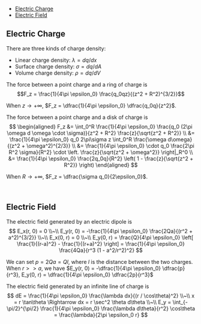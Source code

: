 
- [Electric Charge](#electric-charge)
- [Electric Field](#electric-field)






## Electric Charge
There are three kinds of charge density:
- Linear charge density: $\lambda = dq/dx$
- Surface charge density: $\sigma = dq/dA$
- Volume charge density: $\rho = dq/dV$

The force between a point charge and a ring of charge is $$F_z = \frac{1}{4\pi \epsilon_0} \frac{q_0qz}{(z^2 + R^2)^{3/2}}$$

When $z \rightarrow +\infty$, $F_z = \dfrac{1}{4\pi \epsilon_0} \dfrac{q_0q}{z^2}$.

The force between a point charge and a disk of charge is
$$
\begin{aligned}
  F_z &= \int_0^R \frac{1}{4\pi \epsilon_0} \frac{q_0 (2\pi \omega d \omega \cdot \sigma)}{z^2 + R^2} \frac{z}{\sqrt{z^2 + R^2}} \\
  &= \frac{1}{4\pi \epsilon_0} q_0 2\pi\sigma z \int_0^R \frac{\omega d\omega}{(z^2 + \omega^2)^{2/3}} \\
  &= \frac{1}{4\pi \epsilon_0} \cdot q_0 \frac{2\pi R^2 \sigma}{R^2} \cdot \left. \frac{z}{\sqrt{z^2 + \omega^2}} \right|_R^0 \\
  &= \frac{1}{4\pi \epsilon_0} \frac{2q_0q}{R^2} \left( 1 - \frac{z}{\sqrt{z^2 + R^2}} \right)
\end{aligned}
$$

When $R \rightarrow +\infty$, $F_z = \dfrac{\sigma q_0}{2\epsilon_0}$.







<br>

## Electric Field
The electric field generated by an electric dipole is
$$
E_x(r, 0) = 0 \\~\\
E_y(r, 0) = -\frac{1}{4\pi \epsilon_0} \frac{2Qa}{(r^2 + a^2)^{3/2}} \\~\\
E_x(0, r) = 0 \\~\\
E_y(0, r) = \frac{Q}{4\pi \epsilon_0} \left[ \frac{1}{(r-a)^2} - \frac{1}{(r+a)^2} \right] = \frac{1}{4\pi \epsilon_0} \frac{4Qa}{r^3 (1 - a^2/r^2)^2}
$$

We can set $p = 2Qa = Ql$, where $l$ is the distance between the two charges.
When $r >> a$, we have $E_y(r, 0) = -\dfrac{1}{4\pi \epsilon_0} \dfrac{p}{r^3}, E_y(0, r) = \dfrac{1}{4\pi \epsilon_0} \dfrac{2p}{r^3}$

The electric field generated by an infinite line of charge is
$$
dE = \frac{1}{4\pi \epsilon_0} \frac{\lambda dx}{(r / \cos\theta)^2} \\~\\
x = r \tan\theta \Rightarrow dx = r \sec^2 \theta d\theta \\~\\
E_y = \int_{-\pi/2}^{\pi/2} \frac{1}{4\pi \epsilon_0} \frac{\lambda d\theta}{r^2} \cos\theta = \frac{\lambda}{2\pi \epsilon_0 r}
$$

